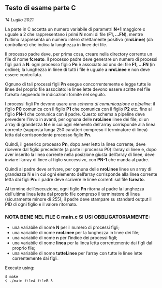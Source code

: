 ## Testo di esame parte C
*14 Luglio 2021*

La parte in C accetta un numero variabile di parametri **N+1** maggiore o uguale a 2 che rappresentano i primi **N** nomi di file (**F1, …FN**), mentre l’ultimo rappresenta un numero intero strettamente positivo (n**roLinee**) (da controllare) che indica la lunghezza in linee dei file.

Il processo padre deve, per prima cosa, creare nella directory corrente un file di nome **fcreato**.
Il processo padre deve generare un numero di processi figli pari a **N**: ogni processo figlio **Pn** è associato ad uno dei file **F1, …FN** (in ordine); la lunghezza in linee di tutti i file è uguale a **nroLinee** e non deve essere controllata.

Ognuno di tali processi figli **Pn** esegue concorrentemente e legge tutte le linee del proprio file associato: le linee lette devono essere scritte nel file fcreato seguendo le indicazioni fornite nel seguito.

I processi figli Pn devono usare uno *schema di comunicazione a pipeline*: il figlio **P0** comunica con il figlio **P1** che comunica con il figlio **P2** etc. fino al figlio **PN-1** che comunica con il padre. Questo schema a pipeline deve prevedere l’invio in avanti, per ognuna delle **nroLinee** linee dei file, di un array di grandezza **N** e in cui ogni elemento dell’array corrisponde alla linea corrente (supposta lunga 250 caratteri compreso il terminatore di linea) letta dal corrispondente processo figlio **Pn**.

Quindi, il generico processo **Pn**, dopo aver letto la linea corrente, deve ricevere dal figlio precedente (a parte il processo P0) l’array di linee e, dopo aver inserito la linea corrente nella posizione giusta dell’array di linee, deve inviare l’array di linee al figlio successivo, con **PN-1** che manda al padre.

Quindi al padre deve arrivare, per ognuna delle **nroLinee** linee un array di grandezza N e in cui ogni elemento dell’array corrisponde alla linea corrente letta dai figli **Pn**: il padre deve scrivere le linee correnti sul file **fcreato**.

Al termine dell’esecuzione, ogni figlio **Pn** ritorna al padre la lunghezza dell’ultima linea letta dal proprio file compreso il terminatore di linea (sicuramente minore di 255); il padre deve stampare su standard output il PID di ogni figlio e il valore ritornato.

### NOTA BENE NEL FILE C main.c SI USI OBBLIGATORIAMENTE:
- una variabile di nome **N** per il numero di processi figli;
- una variabile di nome **nroLinee** per la lunghezza in linee dei file;
- una variabile di nome **n** per l’indice dei processi figli;
- una variabile di nome **linea** per la linea letta correntemente dai figli dal proprio file;
- una variabile di nome **tutteLinee** per l’array con tutte le linee lette correntemente dai figli.

Execute using:
```console
$ make
$ ./main fileA fileB 3
```